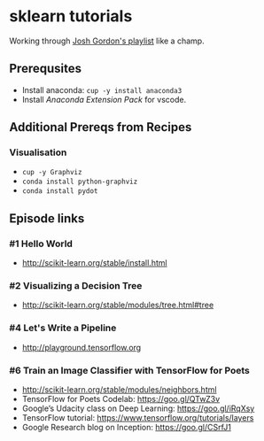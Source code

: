 # sklearn tutorials

Working through [Josh Gordon's playlist](https://www.youtube.com/playlist?list=PLOU2XLYxmsIIuiBfYad6rFYQU_jL2ryal) like a champ.

## Prerequsites

- Install anaconda: `cup -y install anaconda3`
- Install _Anaconda Extension Pack_ for vscode.

## Additional Prereqs from Recipes

### Visualisation

- `cup -y Graphviz`
- `conda install python-graphviz`
- `conda install pydot`

## Episode links

### #1 Hello World

- <http://scikit-learn.org/stable/install.html>

### #2 Visualizing a Decision Tree

- <http://scikit-learn.org/stable/modules/tree.html#tree>

### #4 Let's Write a Pipeline

- <http://playground.tensorflow.org>

### #6 Train an Image Classifier with TensorFlow for Poets

- <http://scikit-learn.org/stable/modules/neighbors.html>
- TensorFlow for Poets Codelab: <https://goo.gl/QTwZ3v>
- Google’s Udacity class on Deep Learning: <https://goo.gl/iRqXsy>
- TensorFlow tutorial: <https://www.tensorflow.org/tutorials/layers>
- Google Research blog on Inception: <https://goo.gl/CSrfJ1>
